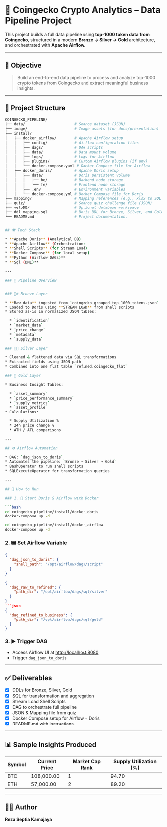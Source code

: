 # 🚀 Coingecko Crypto Analytics – Data Pipeline Project

This project builds a full data pipeline using **top-1000 token data from Coingecko**, structured in a modern **Bronze → Silver → Gold** architecture, and orchestrated with **Apache Airflow**.

---

## 🧠 Objective

> Build an end-to-end data pipeline to process and analyze top-1000 crypto tokens from Coingecko and extract meaningful business insights.

---
## 📁 Project Structure

```bash
COINGECKO_PIPELINE/
├── data/                      # Source dataset (JSON)
├── image/                     # Image assets (for docs/presentation)
├── install/
│   ├── docker_airflow/        # Apache Airflow setup
│   │   ├── config/            # Airflow configuration files
│   │   ├── dags/              # DAG scripts
│   │   ├── data/              # Data mount volume
│   │   ├── logs/              # Logs for Airflow
│   │   ├── plugins/           # Custom Airflow plugins (if any)
│   │   └── docker-compose.yaml # Docker Compose file for Airflow
│   ├── docker_doris/          # Apache Doris setup
│   │   ├── data/              # Doris persistent volume
│   │   │   ├── be/            # Backend node storage
│   │   │   └── fe/            # Frontend node storage
│   │   ├── .env               # Environment variables
│   │   └── docker-compose.yml # Docker Compose file for Doris
├── mapping/                   # Mapping references (e.g., xlsx to SQL transformation)
├── quiz/                      # Source quiz challenge file (JSON)
├── veloDB/                    # Optional database workspace
├── ddl_mapping.sql            # Doris DDL for Bronze, Silver, and Gold layers
└── README.md                  # Project documentation.


## 🛠️ Tech Stack

* **Apache Doris** (Analytical DB)
* **Apache Airflow** (Orchestration)
* **Shell Scripts** (for Stream Load)
* **Docker Compose** (for local setup)
* **Python (Airflow DAGs)**
* **Sql (DML)**

---

### 🔁 Pipeline Overview


### 🧏‍♂️ Bronze Layer

* **Raw data** ingested from `coingecko_grouped_top_1000_tokens.json`
* Loaded to Doris using **STREAM LOAD** from shell scripts
* Stored as-is in normalized JSON tables:

  * `identification`
  * `market_data`
  * `price_change`
  * `metadata`
  * `supply_data`

### 🧏‍⚖ Silver Layer

* Cleaned & flattened data via SQL transformations
* Extracted fields using JSON path
* Combined into one flat table `refined.coingecko_flat`

### 🥇 Gold Layer

* Business Insight Tables:

  * `asset_summary`
  * `price_performance_summary`
  * `supply_metrics`
  * `asset_profile`
* Calculations:

  * Supply Utilization %
  * 24h price change %
  * ATH / ATL comparisons

---

## ⚙️ Airflow Automation

* DAG: `dag_json_to_doris`
* Automates the pipeline: `Bronze → Silver → Gold`
* BashOperator to run shell scripts
* SQLExecuteOperator for transformation queries

---

## 🧪 How to Run

### 1. 🐳 Start Doris & Airflow with Docker

```bash
cd coingecko_pipeline/install/docker_doris
docker-compose up -d

cd coingecko_pipeline/install/docker_airflow
docker-compose up -d
```

### 2. 📟 Set Airflow Variable

```json
{
  "dag_json_to_doris": {
    "shell_path": "/opt/airflow/dags/script"
  }
}
```
```json
{
  "dag_raw_to_refined": {
    "path_dir": "/opt/airflow/dags/sql/silver"
  }
}
```json
{
  "dag_refined_to_business": {
    "path_dir": "/opt/airflow/dags/sql/gold"
  }
}
```

### 3. ▶️ Trigger DAG

* Access Airflow UI at [http://localhost:8080](http://localhost:8080)
* Trigger `dag_json_to_doris`

---

## ✅ Deliverables

* [x] DDLs for Bronze, Silver, Gold
* [x] SQL for transformation and aggregation
* [x] Stream Load Shell Scripts
* [x] DAG to orchestrate full pipeline
* [x] JSON & Mapping file from quiz
* [x] Docker Compose setup for Airflow + Doris
* [x] README.md with instructions

---

## 📊 Sample Insights Produced

| Symbol | Current Price | Market Cap Rank | Supply Utilization (%) |
| ------ | ------------- | --------------- | ---------------------- |
| BTC    | 108,000.00    | 1               | 94.70                  |
| ETH    | 57,000.00     | 2               | 89.20                  |

---


## 👨‍💻 Author

**Reza Septia Kamajaya**

